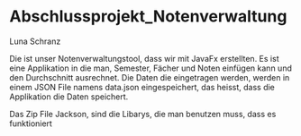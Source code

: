# Abschlussprojekt_Notenverwaltung
Luna Schranz

Die ist unser Notenverwaltungstool, dass wir mit JavaFx erstellten.
Es ist eine Applikation in die man, Semester, Fächer und Noten einfügen kann und den Durchschnitt ausrechnet.
Die Daten die eingetragen werden, werden in einem JSON File namens data.json eingespeichert, das heisst, dass die Applikation die Daten speichert.

Das Zip File Jackson, sind die Libarys, die man benutzen muss, dass es funktioniert
